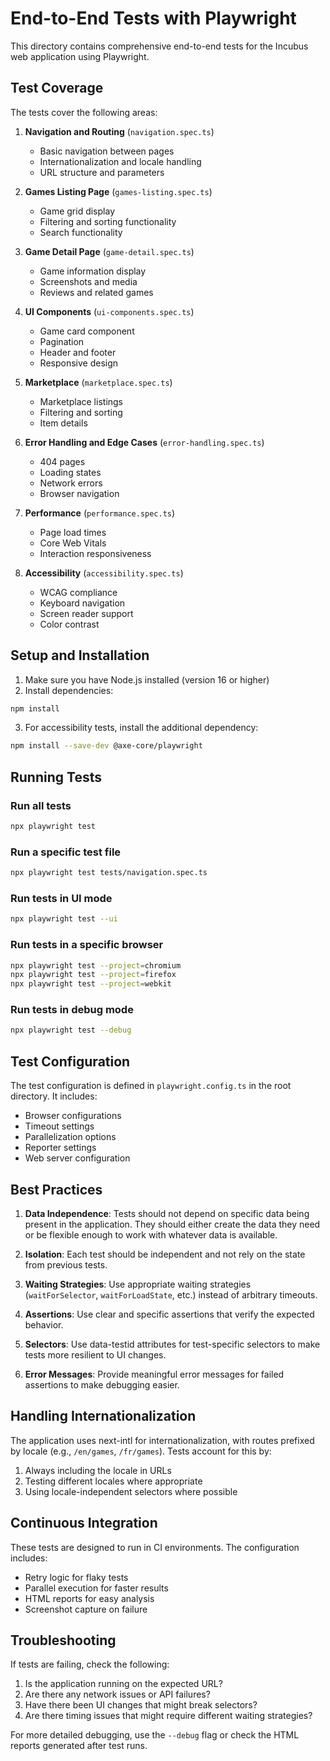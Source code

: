 # End-to-End Tests with Playwright

This directory contains comprehensive end-to-end tests for the Incubus web application using Playwright.

## Test Coverage

The tests cover the following areas:

1. **Navigation and Routing** (`navigation.spec.ts`)
   - Basic navigation between pages
   - Internationalization and locale handling
   - URL structure and parameters

2. **Games Listing Page** (`games-listing.spec.ts`)
   - Game grid display
   - Filtering and sorting functionality
   - Search functionality

3. **Game Detail Page** (`game-detail.spec.ts`)
   - Game information display
   - Screenshots and media
   - Reviews and related games

4. **UI Components** (`ui-components.spec.ts`)
   - Game card component
   - Pagination
   - Header and footer
   - Responsive design

5. **Marketplace** (`marketplace.spec.ts`)
   - Marketplace listings
   - Filtering and sorting
   - Item details

6. **Error Handling and Edge Cases** (`error-handling.spec.ts`)
   - 404 pages
   - Loading states
   - Network errors
   - Browser navigation

7. **Performance** (`performance.spec.ts`)
   - Page load times
   - Core Web Vitals
   - Interaction responsiveness

8. **Accessibility** (`accessibility.spec.ts`)
   - WCAG compliance
   - Keyboard navigation
   - Screen reader support
   - Color contrast

## Setup and Installation

1. Make sure you have Node.js installed (version 16 or higher)
2. Install dependencies:

```bash
npm install
```

3. For accessibility tests, install the additional dependency:

```bash
npm install --save-dev @axe-core/playwright
```

## Running Tests

### Run all tests

```bash
npx playwright test
```

### Run a specific test file

```bash
npx playwright test tests/navigation.spec.ts
```

### Run tests in UI mode

```bash
npx playwright test --ui
```

### Run tests in a specific browser

```bash
npx playwright test --project=chromium
npx playwright test --project=firefox
npx playwright test --project=webkit
```

### Run tests in debug mode

```bash
npx playwright test --debug
```

## Test Configuration

The test configuration is defined in `playwright.config.ts` in the root directory. It includes:

- Browser configurations
- Timeout settings
- Parallelization options
- Reporter settings
- Web server configuration

## Best Practices

1. **Data Independence**: Tests should not depend on specific data being present in the application. They should either create the data they need or be flexible enough to work with whatever data is available.

2. **Isolation**: Each test should be independent and not rely on the state from previous tests.

3. **Waiting Strategies**: Use appropriate waiting strategies (`waitForSelector`, `waitForLoadState`, etc.) instead of arbitrary timeouts.

4. **Assertions**: Use clear and specific assertions that verify the expected behavior.

5. **Selectors**: Use data-testid attributes for test-specific selectors to make tests more resilient to UI changes.

6. **Error Messages**: Provide meaningful error messages for failed assertions to make debugging easier.

## Handling Internationalization

The application uses next-intl for internationalization, with routes prefixed by locale (e.g., `/en/games`, `/fr/games`). Tests account for this by:

1. Always including the locale in URLs
2. Testing different locales where appropriate
3. Using locale-independent selectors where possible

## Continuous Integration

These tests are designed to run in CI environments. The configuration includes:

- Retry logic for flaky tests
- Parallel execution for faster results
- HTML reports for easy analysis
- Screenshot capture on failure

## Troubleshooting

If tests are failing, check the following:

1. Is the application running on the expected URL?
2. Are there any network issues or API failures?
3. Have there been UI changes that might break selectors?
4. Are there timing issues that might require different waiting strategies?

For more detailed debugging, use the `--debug` flag or check the HTML reports generated after test runs.